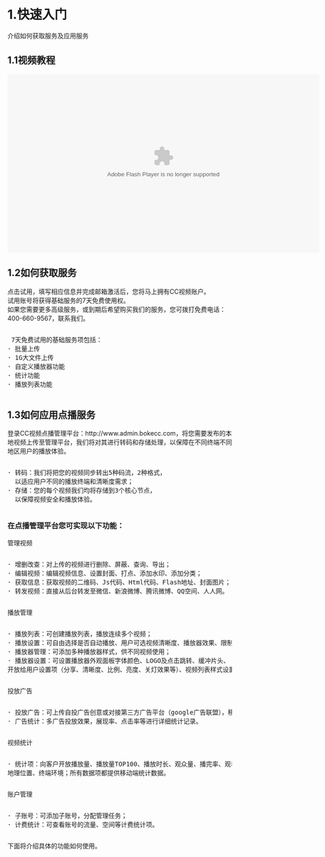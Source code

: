 <div class="three-fourth fr">
<h1>1.快速入门</h1><p>介绍如何获取服务及应用服务</p><h2>1.1视频教程</h2><div class="con_r"><div class="line"></div><div id="post-155" class="post-155 post type-post status-publish format-standard hentry category-userguide"><div class="entry-content"><div class="help_c"><object width="700" height="400" classid="clsid:d27cdb6e-ae6d-11cf-96b8-444553540000" codebase="http://download.macromedia.com/pub/shockwave/cabs/flash/swflash.cab#version=6,0,40,0"><param name="src" value="http://union.bokecc.com/flash/list/32769D06D36A524A_20E7B9744915D2E6_list_true_7EBD3FE4306F1035_1/player.swf"><param name="allowfullscreen" value="true"><param name="allowscriptaccess" value="always"><param name="pluginspage" value="http://www.macromedia.com/go/getflashplayer"><embed width="700" height="400" type="application/x-shockwave-flash" src="http://union.bokecc.com/flash/list/32769D06D36A524A_20E7B9744915D2E6_list_true_7EBD3FE4306F1035_1/player.swf" allowfullscreen="true" allowscriptaccess="always" pluginspage="http://www.macromedia.com/go/getflashplayer"></object></div></div><!-- .entry-content --></div><!-- #post-## --></div><h2>1.2如何获取服务</h2><p>点击试用，填写相应信息并完成邮箱激活后，您将马上拥有CC视频账户。<br>试用账号将获得基础服务的7天免费使用权。<br>如果您需要更多高级服务，或到期后希望购买我们的服务，您可拨打免费电话：400-660-9567，联系我们。<br></p><pre><p> 7天免费试用的基础服务项包括：<br>· 批量上传<br>· 1G大文件上传<br>· 自定义播放器功能<br>· 统计功能<br>· 播放列表功能<br></p></pre><h2>1.3如何应用点播服务</h2><p>登录CC视频点播管理平台：http://www.admin.bokecc.com，将您需要发布的本地视频上传至管理平台，我们将对其进行转码和存储处理，以保障在不同终端不同地区用户的播放体验。</p><pre><p>· 转码：我们将把您的视频同步转出5种码流，2种格式，<br> &nbsp;以适应用户不同的播放终端和清晰度需求；<br>· 存储：您的每个视频我们均将存储到3个核心节点，<br> &nbsp;以保障视频安全和播放体验。<br></p></pre><h3>在点播管理平台您可实现以下功能：</h3><p>管理视频 </p><pre><p>· 增删改查：对上传的视频进行删除、屏蔽、查询、导出；<br>· 编辑视频：编辑视频信息、设置封面、打点、添加水印、添加分类；<br>· 获取信息：获取视频的二维码、Js代码、Html代码、Flash地址、封面图片；<br>· 转发视频：直接从后台转发至微信、新浪微博、腾讯微博、QQ空间、人人网。 &nbsp; &nbsp; &nbsp;</p></pre><p>播放管理 &nbsp; &nbsp;</p><pre><p>· 播放列表：可创建播放列表，播放连续多个视频；<br>· 播放设置：可自由选择是否自动播放、用户可选视频清晰度、播放器效果、限制域名播放；<br>· 播放器管理：可添加多种播放器样式，供不同视频使用；<br>· 播放器设置：可设置播放器外观面板字体颜色、LOGO及点击跳转、缓冲片头、<br>开放给用户设置项（分享、清晰度、比例、亮度、关灯效果等）、视频列表样式设置、视频推荐等功能。 &nbsp; &nbsp; </p></pre><p>投放广告 &nbsp; &nbsp;</p><pre><p>· 投放广告：可上传自投广告创意或对接第三方广告平台（google广告联盟），移动端自投广告功能将在2016年7月上线；<br>· 广告统计：多广告投放效果，展现率、点击率等进行详细统计记录。 &nbsp; &nbsp; </p></pre><p>视频统计 &nbsp; &nbsp;</p><pre><p>· 统计项：向客户开放播放量、播放量TOP100、播放时长、观众量、播完率、观看比例、观看热点、播放域名、<br>地理位置、终端环境；所有数据项都提供移动端统计数据。 &nbsp; &nbsp; </p></pre><p>账户管理 </p><pre><p>· 子账号：可添加子账号，分配管理任务；<br>· 计费统计：可查看账号的流量、空间等计费统计项。 &nbsp; &nbsp; </p></pre><p>下面将介绍具体的功能如何使用。 &nbsp; &nbsp;</p>                <!--文章内容分页 begin-->
                                <!--文章内容分页 end-->
            </div>



